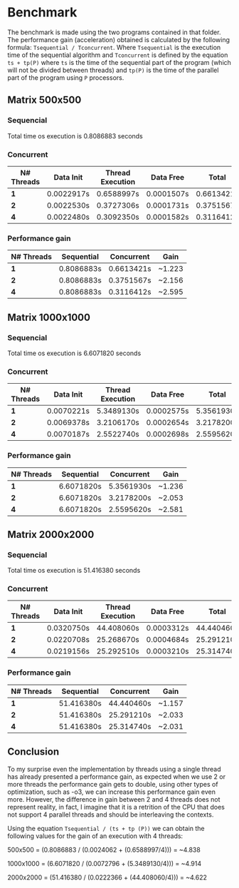 # Benchmark

The benchmark is made using the two programs contained in that folder. The performance gain (acceleration) obtained is calculated by the following formula: `Tsequential / Tconcurrent`. Where `Tsequential` is the execution time of the sequential algorithm and `Tconcurrent` is defined by the equation `ts + tp(P)` where `ts` is the time of the sequential part of the program (which will not be divided between threads) and `tp(P)` is the time of the parallel part of the program using `P` processors.

## Matrix 500x500

### Sequencial 
Total time os execution is 0.8086883 seconds

### Concurrent
N# Threads | Data Init | Thread Execution | Data Free | Total
--- | --- | --- | --- | ---
**1** | 0.0022917s | 0.6588997s | 0.0001507s | 0.6613421s
**2** | 0.0022530s | 0.3727306s | 0.0001731s | 0.3751567s
**4** | 0.0022480s | 0.3092350s | 0.0001582s | 0.3116412s

### Performance gain
N# Threads | Sequential | Concurrent | Gain
--- | --- | --- | ---
**1** | 0.8086883s | 0.6613421s | ~1.223 
**2** | 0.8086883s | 0.3751567s | ~2.156
**4** | 0.8086883s | 0.3116412s | ~2.595

## Matrix 1000x1000

### Sequencial 
Total time os execution is 6.6071820 seconds

### Concurrent
N# Threads | Data Init | Thread Execution | Data Free | Total
--- | --- | --- | --- | ---
**1** | 0.0070221s | 5.3489130s | 0.0002575s | 5.3561930s
**2** | 0.0069378s | 3.2106170s | 0.0002654s | 3.2178200s
**4** | 0.0070187s | 2.5522740s | 0.0002698s | 2.5595620s

### Performance gain
N# Threads | Sequential | Concurrent | Gain
--- | --- | --- | ---
**1** | 6.6071820s | 5.3561930s | ~1.236 
**2** | 6.6071820s | 3.2178200s | ~2.053
**4** | 6.6071820s | 2.5595620s | ~2.581

## Matrix 2000x2000
### Sequencial 
Total time os execution is 51.416380 seconds

### Concurrent
N# Threads | Data Init | Thread Execution | Data Free | Total
--- | --- | --- | --- | ---
**1** | 0.0320750s | 44.408060s | 0.0003312s | 44.440460s
**2** | 0.0220708s | 25.268670s | 0.0004684s | 25.291210s
**4** | 0.0219156s | 25.292510s | 0.0003210s | 25.314740s

### Performance gain
N# Threads | Sequential | Concurrent | Gain
--- | --- | --- | ---
**1** | 51.416380s | 44.440460s | ~1.157 
**2** | 51.416380s | 25.291210s | ~2.033
**4** | 51.416380s | 25.314740s | ~2.031

## Conclusion
To my surprise even the implementation by threads using a single thread has already presented a performance gain, as expected when we use 2 or more threads the performance gain gets to double, using other types of optimization, such as -o3, we can increase this performance gain even more. However, the difference in gain between 2 and 4 threads does not represent reality, in fact, I imagine that it is a retrition of the CPU that does not support 4 parallel threads and should be interleaving the contexts.

Using the equation `Tsequential / (ts + tp (P))` we can obtain the following values for the gain of an execution with 4 threads:

500x500 = (0.8086883 / (0.0024062 + (0.6588997/4))) = ~4.838

1000x1000 = (6.6071820 / (0.0072796 + (5.3489130/4))) = ~4.914

2000x2000 = (51.416380 / (0.0222366 + (44.408060/4))) = ~4.622